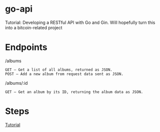 # go-api
Tutorial: Developing a RESTful API with Go and Gin. Will hopefully turn this into a bitcoin-related project

# Endpoints
/albums

    GET – Get a list of all albums, returned as JSON.
    POST – Add a new album from request data sent as JSON.

/albums/:id

    GET – Get an album by its ID, returning the album data as JSON.


# Steps
[Tutorial](https://go.dev/doc/tutorial/web-service-gin)
